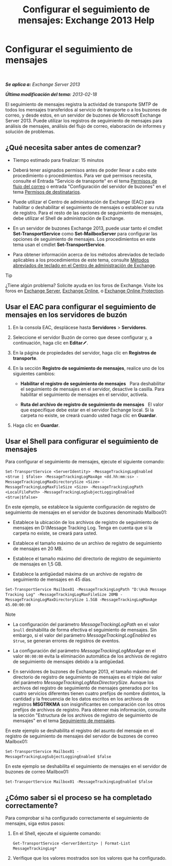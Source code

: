 ﻿---
title: 'Configurar el seguimiento de mensajes: Exchange 2013 Help'
TOCTitle: Configurar el seguimiento de mensajes
ms:assetid: 50eb5213-cf27-4179-b427-38d751ee4a70
ms:mtpsurl: https://technet.microsoft.com/es-es/library/Aa997984(v=EXCHG.150)
ms:contentKeyID: 51406514
ms.date: 04/23/2018
mtps_version: v=EXCHG.150
ms.translationtype: HT
---

# Configurar el seguimiento de mensajes

 

_**Se aplica a:** Exchange Server 2013_

_**Última modificación del tema:** 2013-02-18_

El seguimiento de mensajes registra la actividad de transporte SMTP de todos los mensajes transferidos al servicio de transporte o a los buzones de correo, y desde estos, en un servidor de buzones de Microsoft Exchange Server 2013. Puede utilizar los registros de seguimiento de mensajes para análisis de mensajes, análisis del flujo de correo, elaboración de informes y solución de problemas.

## ¿Qué necesita saber antes de comenzar?

  - Tiempo estimado para finalizar: 15 minutos

  - Deberá tener asignados permisos antes de poder llevar a cabo este procedimiento o procedimientos. Para ver qué permisos necesita, consulte el Entrada "Servicio de transporte" en el tema [Permisos de flujo del correo](mail-flow-permissions-exchange-2013-help.md) o entrada "Configuración del servidor de buzones" en el tema [Permisos de destinatarios](recipients-permissions-exchange-2013-help.md).

  - Puede utilizar el Centro de administración de Exchange (EAC) para habilitar o deshabilitar el seguimiento de mensajes o establecer su ruta de registro. Para el resto de las opciones de seguimiento de mensajes, debe utilizar el Shell de administración de Exchange.

  - En un servidor de buzones Exchange 2013, puede usar tanto el cmdlet **Set-TransportService** como **Set-MailboxServer** para configurar las opciones de seguimiento de mensajes. Los procedimientos en este tema usan el cmdlet **Set-TransportService**.

  - Para obtener información acerca de los métodos abreviados de teclado aplicables a los procedimientos de este tema, consulte [Métodos abreviados de teclado en el Centro de administración de Exchange](keyboard-shortcuts-in-the-exchange-admin-center-exchange-online-protection-help.md).


> [!TIP]
> ¿Tiene algún problema? Solicite ayuda en los foros de Exchange. Visite los foros en <A href="https://go.microsoft.com/fwlink/p/?linkid=60612">Exchange Server</A>, <A href="https://go.microsoft.com/fwlink/p/?linkid=267542">Exchange Online</A>, o <A href="https://go.microsoft.com/fwlink/p/?linkid=285351">Exchange Online Protection</A>.



## Usar el EAC para configurar el seguimiento de mensajes en los servidores de buzón

1.  En la consola EAC, desplácese hasta **Servidores** \> **Servidores**.

2.  Seleccione el servidor Buzón de correo que desee configurar y, a continuación, haga clic en **Editar**![Icono Editar](images/Bb124582.6f53ccb2-1f13-4c02-bea0-30690e6ea71d(EXCHG.150).gif "Icono Editar").

3.  En la página de propiedades del servidor, haga clic en **Registros de transporte**.

4.  En la sección **Registro de seguimiento de mensajes**, realice uno de los siguientes cambios:
    
      - **Habilitar el registro de seguimiento de mensajes**   Para deshabilitar el seguimiento de mensajes en el servidor, desactive la casilla. Para habilitar el seguimiento de mensajes en el servidor, actívela.
    
      - **Ruta del archivo de registro de seguimiento de mensajes**   El valor que especifique debe estar en el servidor Exchange local. Si la carpeta no existe, se creará cuando usted haga clic en **Guardar**.

5.  Haga clic en **Guardar**.

## Usar el Shell para configurar el seguimiento de mensajes

Para configurar el seguimiento de mensajes, ejecute el siguiente comando:

    Set-TransportService <ServerIdentity> -MessageTrackingLogEnabled <$true | $false> -MessageTrackingLogMaxAge <dd.hh:mm:ss> -MessageTrackingLogMaxDirectorySize <Size> -MessageTrackingLogMaxFileSize <Size> -MessageTrackingLogPath <LocalFilePath> -MessageTrackingLogSubjectLoggingEnabled <$true|$false>

En este ejemplo, se establece la siguiente configuración de registro de seguimiento de mensajes en el servidor de buzones denominado Mailbox01:

  -  Establece la ubicación de los archivos de registro de seguimiento de mensajes en D:\\Message Tracking Log. Tenga en cuenta que si la carpeta no existe, se creará para usted.

  -  Establece el tamaño máximo de un archivo de registro de seguimiento de mensajes en 20 MB.

  -  Establece el tamaño máximo del directorio de registro de seguimiento de mensajes en 1,5 GB.

  -  Establece la antigüedad máxima de un archivo de registro de seguimiento de mensajes en 45 días.

<!-- end list -->

    Set-TransportService Mailbox01 -MessageTrackingLogPath "D:\Hub Message Tracking Log" -MessageTrackingLogMaxFileSize 20MB -MessageTrackingLogMaxDirectorySize 1.5GB -MessageTrackingLogMaxAge 45.00:00:00


> [!NOTE]
> <UL>
> <LI>
> <P>La configuración del parámetro <EM>MessageTrackingLogPath</EM> en el valor <CODE>$null</CODE> deshabilita de forma efectiva el seguimiento de mensajes. Sin embargo, si el valor del parámetro <EM>MessageTrackingLogEnabled</EM> es <CODE>$true</CODE>, se generan errores de registros de eventos.</P>
> <LI>
> <P>La configuración del parámetro <EM>MessageTrackingLogMaxAge</EM> en el valor <CODE>00:00:00</CODE> evita la eliminación automática de los archivos de registro de seguimiento de mensajes debido a la antigüedad.</P>
> <LI>
> <P>En servidores de buzones de Exchange&nbsp;2013, el tamaño máximo del directorio de registro de seguimiento de mensajes es el triple del valor del parámetro <EM>MessageTrackingLogMaxDirectorySize</EM>. Aunque los archivos del registro de seguimiento de mensajes generados por los cuatro servicios diferentes tienen cuatro prefijos de nombre distintos, la cantidad y la frecuencia de los datos escritos en los archivos de registros <STRONG>MSGTRKMA</STRONG> son insignificantes en comparación con los otros prefijos de archivos de registro. Para obtener más información, consulte la sección "Estructura de los archivos de registro de seguimiento de mensajes" en el tema <A href="message-tracking-exchange-2013-help.md">Seguimiento de mensajes</A>.</P></LI></UL>



En este ejemplo se deshabilita el registro del asunto del mensaje en el registro de seguimiento de mensajes del servidor de buzones de correo Mailbox01:

    Set-TransportService Mailbox01 -MessageTrackingLogSubjectLoggingEnabled $false

En este ejemplo se deshabilita el seguimiento de mensajes en el servidor de buzones de correo Mailbox01:

    Set-TransportService Mailbox01 -MessageTrackingLogEnabled $false

## ¿Cómo saber si el proceso se ha completado correctamente?

Para comprobar si ha configurado correctamente el seguimiento de mensajes, siga estos pasos:

1.  En el Shell, ejecute el siguiente comando:
    
        Get-TransportService <ServerIdentity> | Format-List MessageTrackingLog*

2.  Verifique que los valores mostrados son los valores que ha configurado.


